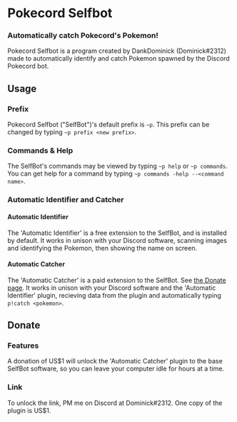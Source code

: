 # Pokecord Selfbot
### Automatically catch Pokecord's Pokemon!
Pokecord Selfbot is a program created by DankDominick (Dominick#2312) made to automatically identify and catch Pokemon spawned by the Discord Pokecord bot.
## Usage
### Prefix
Pokecord Selfbot ("SelfBot")'s default prefix is `~p`. This prefix can be changed by typing `~p prefix <new prefix>`.
### Commands & Help
The SelfBot's commands may be viewed by typing `~p help` or `~p commands`. You can get help for a command by typing `~p commands -help --<command name>`.
### Automatic Identifier and Catcher
#### Automatic Identifier
The 'Automatic Identifier' is a free extension to the SelfBot, and is installed by default. It works in unison with your Discord software, scanning images and identifying the Pokemon, then showing the name on screen.
#### Automatic Catcher
The 'Automatic Catcher' is a paid extension to the SelfBot. See [the Donate page](https://github.com/DankDominick/Pokecord-Selfbot#Donate "Donate"). It works in unison with your Discord software and the 'Automatic Identifier' plugin, recieving data from the plugin and automatically typing `p!catch <pokemon>`.
## Donate
### Features
A donation of US$1 will unlock the 'Automatic Catcher' plugin to the base SelfBot software, so you can leave your computer idle for hours at a time.
### Link
To unlock the link, PM me on Discord at Dominick#2312. One copy of the plugin is US$1.
